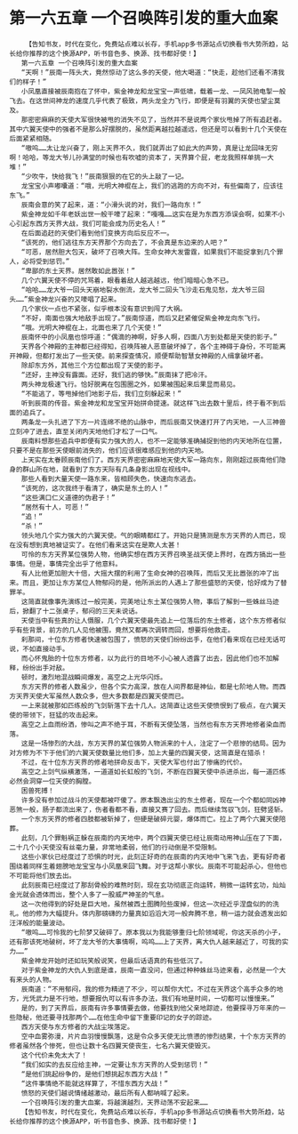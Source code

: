 # 第一六五章 一个召唤阵引发的重大血案
        【告知书友，时代在变化，免费站点难以长存，手机app多书源站点切换看书大势所趋，站长给你推荐的这个换源APP，听书音色多、换源、找书都好使！】
       第一六五章 一个召唤阵引发的重大血案
       “天啊！”辰南一阵头大，竟然惊动了这么多的天使，他大喝道：“快走，趁他们还看不清我们的样子！”
       小凤凰直接被辰南抱在了怀中，紫金神龙和龙宝宝一声低啸，载着一龙、一凤风驰电掣一般飞去。在这世间神龙的速度几乎代表了极致，两头龙全力飞行，即便是有羽翼的天使也望尘莫及。
       那密密麻麻的天使大军很快被甩的消失不见了，当然并不是说两个家伙甩掉了所有追赶者。其中六翼天使中的强者不是那么好摆脱的，虽然距离越拉越遥远，但还是可以看到十几个天使在后面紧紧相随。
       “嗷呜……太让龙兴奋了，刚上天界不久，我们就弄出了如此大的声势，真是让龙回味无穷啊！哈哈，等龙大爷儿孙满堂的时候也有吹嘘的资本了，天界算个屁，老龙我照样单挑一大堆！”
       “少吹牛，快给我飞！”辰南狠狠的在它的头上敲了一记。
       龙宝宝小声嘟囔道：“哦，光明大神棍在上，我们的逃跑的方向不对，有些偏南了，应该往东飞。”
       辰南会意的笑了起来，道：“小滑头说的对，我们一路向东！”
       紫金神龙如千年老妖出世一般干嚎了起来：“嘎嘎……这实在是为东西方添误会啊，如果不小心引起东西方天界大战，我们可能会成为历史名人！”
       在后面追赶的天使们看到他们变换方向后反应不一。
       “该死的，他们逃往东方天界那个方向去了，不会真是东边来的人吧？”
       “可恶，居然胆大包天，破坏了召唤大阵。生命女神大发雷霆，如果我们不能捉拿到几个罪人，必将受到惩罚。”
       “卑鄙的东土天界。居然敢如此嚣张！”
       几个六翼天使不停的咒骂着，眼看着敌人越逃越远，他们暗暗心急不已。
       “哈哈……龙大爷一回头天崩地裂水倒流，龙大爷二回头飞沙走石鬼见愁，龙大爷三回头……”紫金神龙兴奋的又嚎唱了起来。
       几个家伙一点也不紧张，似乎根本没有意识到闯了大祸。
       “不好，南面也强大地敌手出现了。”辰南惊道，而后又赶紧催促紫金神龙向东飞行。
       “哦。光明大神棍在上，北面也来了几个天使！”
       辰南怀中的小凤凰也惊呼道：“偶滴的神啊，好多人啊，四面八方到处都是天使的影子。”
       天界各个神殿的主神都已经得知，召唤阵被人恶意破坏掉了，各个主神碍于身份，不可能离开神殿，但都打发出了一些天使。前来探查情况，顺便帮助智慧女神殿的人缉拿破坏者。
       除却东方外，其他三个方位都出现了天使的影子。
       “还好，主神没有露面。还好，我们逃的够快。”辰南抹了把冷汗。
       两头神龙极速飞行。恰好脱离在包围圈之外，如果被围起来后果显而易见。
       “不能逃了，等甩掉他们地影子后，我们立刻躲起来！”
       听到辰南的传音。紫金神龙和龙宝宝开始拼命提速。就这样飞出去数十里后，终于看不到后面的追兵了。
       两条龙一头扎进了下方一片连绵不绝的山脉中，而后辰南又快速打开了内天地，一人三神兽立刻冲了进去，直至关闭内天地他们才松了一口气。
       辰南料想那些追兵中即便有实力强大的人，也不一定能够准确捕捉到他的内天地所在位置，只要不是在那些天使眼前消失的，他们应该很难感应到他的内天地。
       上天实在太眷顾辰南他们了。西方天界密密麻麻地天使大军一路向东，刚刚超过辰南他们隐身的群山所在地，就看到了东方天际有几条身影出现在视线中。
       那些人看到大量天使一路东来，皆相顾失色，快速向东逃去。
       “该死的，这次我终于看清了，确实是东土的人！”
       “这些满口仁义道德的伪君子！”
       “居然有十人，可恶！”
       “追！”
       “杀！”
       领头地几个实力强大的六翼天使。气的眼睛都红了。开始只是猜测是东方天界的人而已，现在没有想到真地被证实了。在他们看来这实在是欺人太甚！
       可怜的东方天界某位强势人物，他确实想在西方天界召唤圣战天使上界时，在西方搞出一些事情。但是，事情完全出乎了他意料。
       有人比他更加胆大十倍，大摇大摆的利用了生命女神的召唤阵，而后又无比嚣张的冲了出来。而且，更加让东方某位人物郁闷的是，他所派出的人遇上了那些盛怒的天使，恰好成为了替罪羊。
       这简直就像事先演练过一般完美，完美地让东土某位强势人物，事后了解到一些蛛丝马迹后，掀翻了十二张桌子，郁闷的三天未说话。
       天使当中有些真的让人慑服，几个六翼天使最先追上一位落后的东土修者，这个东方修者似乎有些背景，前方的几人见他被围，竟然又都再次调转而回，想要将他救走。
       刹那间，十位东方修者快速被包围了，愤怒的天使们纷纷出手，在他们看来现在已经无话可说，不如直接动手。
       而心怀鬼胎的十位东方修者，以为此行的目地不小心被人透露了出去，因此他们也不加解释，纷纷出手对敌。
       顿时，激烈地混战瞬间爆发，高空之上光华闪烁。
       东方天界的修者人数虽少，但各个实力高深，放在人间界都是神仙，都是七阶地人物。而西方天界天使大军虽然人数众多，但大多数都是四翼天使而已。
       一上来就被那如匹练般的飞剑斩落下去十几人。这简直让这些天使愤恨到了极点，在六翼天使的带领下，狂猛的攻击起来。
       高空之上血雨纷洒，惨叫之声不绝于耳，不断有天使坠落，当然也有东方天界地修者染血而落。
       这是一场惨烈的大战，东方天界的某位强势人物派来的十人，注定了一个悲惨的结局。因为对方修为不下于他们的六翼天使数量比他们多，加上大量的四翼天使，这简直是在猎杀！
       不过，在十位东方天界的修者地拼命反击下，天使大军也付出了惨痛的代价。
       高空之上剑气纵横激荡，一道道如长虹般的飞剑，不断在四翼天使中杀进杀出，每一道匹练必然会洞穿一位天使的胸膛。
       困兽死搏！
       许多没有参加过战斗的天使都被吓傻了。原本飘逸出尘的东土修者，现在一个个都如同凶神恶煞一般，肠子都流出来了，伤者看都不看，直接又赛了回去。而后继续驾驭飞剑，狂劈竖斩。
       一个东方天界的修者四肢都被斩掉了，但硬是破碎元婴，爆体而亡。拉上了两个六翼天使陪葬。
       此刻，几个罪魁祸正躲在辰南的内天地中，两个四翼天使已经让辰南动用神山压在了下面，二十几个小天使没有丝毫力量，非常地柔弱，他们的行动倒是不受限制。
       这些小家伙已经度过了恐惧的时光，此刻正好奇的在辰南的内天地中飞来飞去，更有好奇者围绕着同样生着翅膀地龙宝宝与小凤凰来回飞舞。对于这帮小家伙。辰南不可能起杀心，但他也不可能将他们放去出。
       此刻辰南已经度过了那刮骨般的难熬时刻，现在玄功彻底正向运转，稍微一运转玄功，灿灿金光就会透体而出，整个人多了一股威严神圣的气息。
       这一次他得到的好处是巨大地，虽然被西土图腾险些废掉，但这一次经近乎涅盘似的的洗礼。他的修为大幅提升。体内那磅礴的力量真如滔滔大河一般奔腾不息，稍一运力就会透发出如汪洋般的能量波动。
       “嗷呜……可怜我的七阶梦又破碎了。原本我以为我能够重归七阶领域呢，你这天杀的小子，还有那该死地破树，坏了龙大爷的大事情啊，呜呜……上了天界，离大仇人越来越近了，可我的实力……”
       紫金神龙开始时还如玩笑般说笑，但最后话语真的有些低沉了。
       对于紫金神龙的大仇人到底是谁，辰南一直没问，但通过种种蛛丝马迹来看，必然是一个大有来头的人物。
       辰南道：“不用郁闷，我的修为精进了不少，可以帮你大忙。不过在天界这个高手众多的地方，光凭武力是不行地，想要报仇可以有许多办法，我们有地是时间，一切都可以慢慢来。”
       是的，到了天界后，辰南有许多事情要去做，他要找到他父亲地踪迹，他要探寻万年来的一些隐秘，他还要寻找那两个……在他生命中留下重要印记的女子的踪迹。
       西方天使与东方修者的大战尘埃落定。
       空中血雾弥漫，片片血羽慢慢飘落，这是令众多天使无比愤懑的惨烈结果，十个东方天界的修者虽然各个惨死，但也让数十名四翼天使丧生，七名六翼天使毁灭。
       这个代价未免太大了！
       “我们如实的去反应给主神，一定要让东方天界的人受到惩罚！”
       “是他们挑起纷争的，是他们想挑起东西方大战！”
       “这件事情绝不能就这样算了，不惜东西方大战！”
       愤怒的天使们越说情绪越激动，最后所有人都呐喊了起来。
       一个召唤阵引发的重大血案，将越演越烈，天界动荡不安起来……
       【告知书友，时代在变化，免费站点难以长存，手机app多书源站点切换看书大势所趋，站长给你推荐的这个换源APP，听书音色多、换源、找书都好使！】